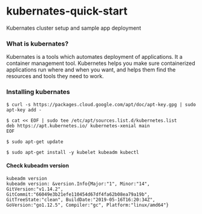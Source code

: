 # kubernates-quick-start
Kubernates cluster setup and sample app deployment


### What is kubernates?

Kubernates is a tools which automates deployment of applications. It a container management tool.  Kubernetes helps you make sure containerized applications run where and when you want, and helps them find the resources and tools they need to work.


### Installing kubernates

```
$ curl -s https://packages.cloud.google.com/apt/doc/apt-key.gpg | sudo apt-key add -

$ cat << EOF | sudo tee /etc/apt/sources.list.d/kubernetes.list
deb https://apt.kubernetes.io/ kubernetes-xenial main
EOF

$ sudo apt-get update

$ sudo apt-get install -y kubelet kubeadm kubectl

```

#### Check kubeadm version

```
kubeadm version
kubeadm version: &version.Info{Major:"1", Minor:"14", GitVersion:"v1.14.2", GitCommit:"66049e3b21efe110454d67df4fa62b08ea79a19b", GitTreeState:"clean", BuildDate:"2019-05-16T16:20:34Z", GoVersion:"go1.12.5", Compiler:"gc", Platform:"linux/amd64"}

```
